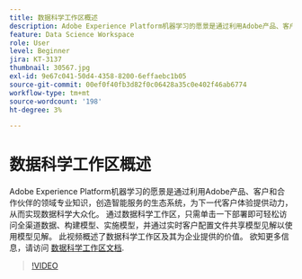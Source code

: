 ```yaml
---
title: 数据科学工作区概述
description: Adobe Experience Platform机器学习的愿景是通过利用Adobe产品、客户和合作伙伴的领域专业知识，创造智能服务的生态系统，为下一代客户体验提供动力，从而实现数据科学大众化。 通过数据科学工作区，只需单击一下部署即可轻松访问全渠道数据、构建模型、实施模型，并通过实时客户配置文件共享模型见解以使用模型见解。 此视频概述了数据科学工作区及其为企业提供的价值。
feature: Data Science Workspace
role: User
level: Beginner
jira: KT-3137
thumbnail: 30567.jpg
exl-id: 9e67c041-50d4-4358-8200-6effaebc1b05
source-git-commit: 00ef0f40fb3d82f0c06428a35c0e402f46ab6774
workflow-type: tm+mt
source-wordcount: '198'
ht-degree: 3%

---
```


# 数据科学工作区概述

Adobe Experience Platform机器学习的愿景是通过利用Adobe产品、客户和合作伙伴的领域专业知识，创造智能服务的生态系统，为下一代客户体验提供动力，从而实现数据科学大众化。 通过数据科学工作区，只需单击一下部署即可轻松访问全渠道数据、构建模型、实施模型，并通过实时客户配置文件共享模型见解以使用模型见解。 此视频概述了数据科学工作区及其为企业提供的价值。 欲知更多信息，请访问 [数据科学工作区文档](https://experienceleague.adobe.com/docs/experience-platform/data-science-workspace/home.html?lang=zh-Hans).

>[!VIDEO](https://video.tv.adobe.com/v/30567?learn=on)
